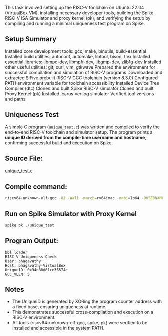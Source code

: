 This task involved setting up the RISC-V toolchain on Ubuntu 22.04 (VirtualBox VM), installing necessary developer tools, building the Spike RISC-V ISA Simulator and proxy kernel (pk), and verifying the setup by compiling and running a minimal uniqueness test program on Spike.

## Setup Summary
Installed core development tools: gcc, make, binutils, build-essential
Installed build utilities: autoconf, automake, libtool, bison, flex
Installed essential libraries: libmpc-dev, libmpfr-dev, libgmp-dev, zlib1g-dev
Installed other useful utilities: git, curl, vim, gtkwave
Prepared the environment for successful compilation and simulation of RISC-V programs
Downloaded and extracted SiFive prebuilt RISC-V GCC toolchain (version 8.3.0)
Configured PATH environment variable for toolchain accessibility
Installed Device Tree Compiler (dtc)
Cloned and built Spike RISC-V simulator
Cloned and built Proxy Kernel (pk)
Installed Icarus Verilog simulator
Verified tool versions and paths

## Uniqueness Test
A simple C program (`unique_test.c`) was written and compiled to verify the end-to-end RISC-V toolchain and simulator setup. The program prints a **unique ID derived from the compile-time username and hostname**, confirming successful build and execution on Spike.

## Source File:

[unique_test.c](https://github.com/RVB-05/vsdRiscvSoc/blob/main/Task%201/unique_test.c)

## Compile command:

```bash
riscv64-unknown-elf-gcc -O2 -Wall -march=rv64imac -mabi=lp64 -DUSERNAME=\"$(id -un)\" -DHOSTNAME=\"$(hostname -s)\" unique_test.c -o unique_test
```
## Run on Spike Simulator with Proxy Kernel

```bash
spike pk ./unique_test
```

## Program Output:

```
bbl loader
RISC-V Uniqueness Check
User: bhagavathy
Host: bhagavathy-VirtualBox
UniqueID: 0x34e88d61ce36574e
GCC_VLEN: 5

```
## Notes

- The UniqueID is generated by XORing the program counter address with a fixed base, ensuring uniqueness at runtime.
- This demonstrates successful cross-compilation and execution on a RISC-V environment.
- All tools (riscv64-unknown-elf-gcc, spike, pk) were verified to be installed and accessible in the system PATH.
